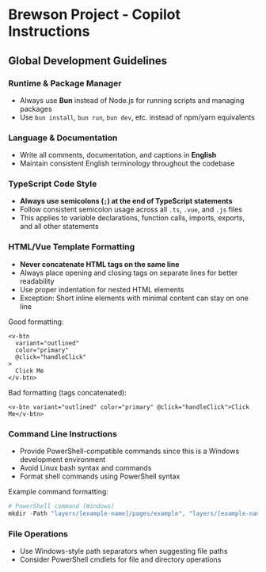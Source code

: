 # Brewson Project - Copilot Instructions

## Global Development Guidelines

### Runtime & Package Manager
- Always use **Bun** instead of Node.js for running scripts and managing packages
- Use `bun install`, `bun run`, `bun dev`, etc. instead of npm/yarn equivalents

### Language & Documentation
- Write all comments, documentation, and captions in **English**
- Maintain consistent English terminology throughout the codebase

### TypeScript Code Style
- **Always use semicolons (`;`) at the end of TypeScript statements**
- Follow consistent semicolon usage across all `.ts`, `.vue`, and `.js` files
- This applies to variable declarations, function calls, imports, exports, and all other statements

### HTML/Vue Template Formatting
- **Never concatenate HTML tags on the same line**
- Always place opening and closing tags on separate lines for better readability
- Use proper indentation for nested HTML elements
- Exception: Short inline elements with minimal content can stay on one line

Good formatting:
```vue
<v-btn
  variant="outlined"
  color="primary"
  @click="handleClick"
>
  Click Me
</v-btn>
```

Bad formatting (tags concatenated):
```vue
<v-btn variant="outlined" color="primary" @click="handleClick">Click Me</v-btn>
```

### Command Line Instructions
- Provide PowerShell-compatible commands since this is a Windows development environment
- Avoid Linux bash syntax and commands
- Format shell commands using PowerShell syntax

Example command formatting:
```powershell
# PowerShell command (Windows)
mkdir -Path "layers/[example-name]/pages/example", "layers/[example-name]/components", "layers/[example-name]/composables", "layers/[example-name]/assets"
```

### File Operations
- Use Windows-style path separators when suggesting file paths
- Consider PowerShell cmdlets for file and directory operations
